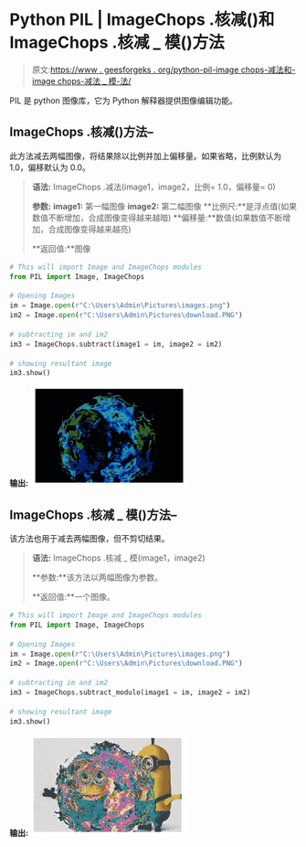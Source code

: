 # Python PIL | ImageChops .核减()和 ImageChops .核减 _ 模()方法

> 原文:[https://www . geesforgeks . org/python-pil-image chops-减法和-image chops-减法 _ 模-法/](https://www.geeksforgeeks.org/python-pil-imagechops-subtract-and-imagechops-subtract_modulo-method/)

PIL 是 python 图像库，它为 Python 解释器提供图像编辑功能。

## ImageChops .核减()方法–

此方法减去两幅图像，将结果除以比例并加上偏移量。如果省略，比例默认为 1.0，偏移默认为 0.0。

> **语法:** ImageChops .减法(image1，image2，比例= 1.0，偏移量= 0)
> 
> **参数:**
> **image1:** 第一幅图像
> **image2:** 第二幅图像
> **比例尺:**是浮点值(如果数值不断增加，合成图像变得越来越暗)
> **偏移量:**数值(如果数值不断增加，合成图像变得越来越亮)
> 
> **返回值:**图像

```py
# This will import Image and ImageChops modules
from PIL import Image, ImageChops

# Opening Images
im = Image.open(r"C:\Users\Admin\Pictures\images.png")
im2 = Image.open(r"C:\Users\Admin\Pictures\download.PNG")

# subtracting im and im2
im3 = ImageChops.subtract(image1 = im, image2 = im2)

# showing resultant image
im3.show()
```

**输出:**
![](img/b86e36403a2f32319b1bdba10dd621ec.png)

## ImageChops .核减 _ 模()方法–

该方法也用于减去两幅图像，但不剪切结果。

> **语法:** ImageChops .核减 _ 模(image1，image2)
> 
> **参数:**该方法以两幅图像为参数。
> 
> **返回值:**一个图像。

```py
# This will import Image and ImageChops modules
from PIL import Image, ImageChops

# Opening Images
im = Image.open(r"C:\Users\Admin\Pictures\images.png")
im2 = Image.open(r"C:\Users\Admin\Pictures\download.PNG")

# subtracting im and im2
im3 = ImageChops.subtract_modulo(image1 = im, image2 = im2)

# showing resultant image
im3.show()
```

**输出:**
![](img/60be0777eb931cbdc66e9d0b9e35ba5f.png)